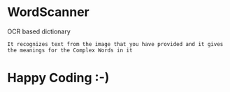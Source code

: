 # WordScanner
OCR based dictionary
````
It recognizes text from the image that you have provided and it gives the meanings for the Complex Words in it
````
# Happy Coding :-)
